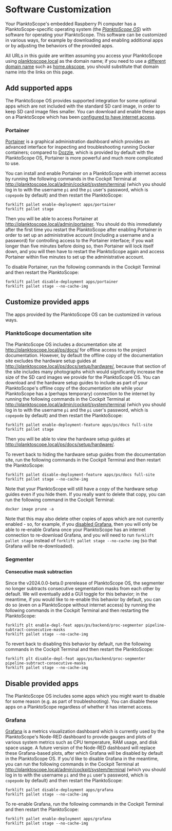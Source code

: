 # Software Customization

Your PlanktoScope's embedded Raspberry Pi computer has a PlanktoScope-specific operating system (the *[PlanktoScope OS](../reference/software/architecture/os.md)*) with software for operating your PlanktoScope. This software can be customized in various ways, for example by downloading and enabling additional apps or by adjusting the behaviors of the provided apps.

All URLs in this guide are written assuming you access your PlanktoScope using [planktoscope.local](http://planktoscope.local) as the domain name; if you need to use a [different domain name](./index.md#access-your-planktoscopes-software) such as [home.pkscope](http://home.pkscope), you should substitute that domain name into the links on this page.

## Add supported apps

The PlanktoScope OS provides supported integration for some optional apps which are not included with the standard SD card image, in order to keep SD card image files smaller. You can download and enable these apps on a PlanktoScope which has been [configured to have internet access](./networking.md#connect-your-planktoscope-to-the-internet).

### Portainer

[Portainer](https://www.portainer.io/) is a graphical administration dashboard which provides an advanced interface for inspecting and troubleshooting running Docker containers; compared to [Dozzle](https://dozzle.dev/), which is provided by default with the PlanktoScope OS, Portainer is more powerful and much more complicated to use.

You can install and enable Portainer on a PlanktoScope with internet access by running the following commands in the Cockpit Terminal at <http://planktoscope.local/admin/cockpit/system/terminal> (which you should log in to with the username `pi` and the `pi` user's password, which is `copepode` by default) and then restart the PlanktoScope:

```
forklift pallet enable-deployment apps/portainer
forklift pallet stage
```

Then you will be able to access Portainer at <http://planktoscope.local/admin/portainer>. You should do this immediately after the first time you restart the PlanktoScope after enabling Portainer in order to set up an administrative account (including a username and a password) for controlling access to the Portainer interface; if you wait longer than five minutes before doing so, then Portainer will lock itself down, and you will then have to restart the PlanktoScope again and access Portainer within five minutes to set up the administrative account.

To disable Portainer, run the following commands in the Cockpit Terminal and then restart the PlanktoScope:

```
forklift pallet disable-deployment apps/portainer
forklift pallet stage --no-cache-img
```

## Customize provided apps

The apps provided by the PlanktoScope OS can be customized in various ways.

### PlanktoScope documentation site

The PlanktoScope OS includes a documentation site at <http://planktoscope.local/ps/docs/> for offline access to the project documentation. However, by default the offline copy of the documentation site excludes the hardware setup guides at <http://planktoscope.local/ps/docs/setup/hardware/>, because that section of the site includes many photographs which would significantly increase the size of the SD card images we provide for the PlanktoScope OS. You can download and the hardware setup guides to include as part of your PlanktoScope's offline copy of the documentation site while your PlanktoScope has a (perhaps temporary) connection to the internet by running the following commands in the Cockpit Terminal at <http://planktoscope.local/admin/cockpit/system/terminal> (which you should log in to with the username `pi` and the `pi` user's password, which is `copepode` by default) and then restart the PlanktoScope:

```
forklift pallet enable-deployment-feature apps/ps/docs full-site
forklift pallet stage
```

Then you will be able to view the hardware setup guides at <http://planktoscope.local/ps/docs/setup/hardware/>.

To revert back to hiding the hardware setup guides from the documentation site, run the following commands in the Cockpit Terminal and then restart the PlanktoScope:

```
forklift pallet disable-deployment-feature apps/ps/docs full-site
forklift pallet stage --no-cache-img
```

Note that your PlanktoScope will still have a copy of the hardware setup guides even if you hide them. If you really want to delete that copy, you can run the following command in the Cockpit Terminal:

```
docker image prune -a
```

Note that this may also delete other copies of apps which are not currently enabled - so, for example, if you [disabled Grafana](#grafana), then you will only be able to re-enable Grafana once your PlanktoScope has an internet connection to re-download Grafana, and you will need to run `forklift pallet stage` instead of `forklift pallet stage --no-cache-img` (so that Grafana will be re-downloaded).

### Segmenter

#### Consecutive mask subtraction

Since the v2024.0.0-beta.0 prerelease of PlanktoScope OS, the segmenter no longer subtracts consecutive segmentation masks from each other by default. We will eventually add a GUI toggle for this behavior; in the meantime, if you would like to re-enable this behavior by default, you can do so (even on a PlanktoScope without internet access) by running the following commands in the Cockpit Terminal and then restarting the PlanktoScope:

```
forklift plt enable-depl-feat apps/ps/backend/proc-segmenter pipeline-subtract-consecutive-masks
forklift pallet stage --no-cache-img
```

To revert back to disabling this behavior by default, run the following commands in the Cockpit Terminal and then restart the PlanktoScope:

```
forklift plt disable-depl-feat apps/ps/backend/proc-segmenter pipeline-subtract-consecutive-masks
forklift pallet stage --no-cache-img
```

## Disable provided apps

The PlanktoScope OS includes some apps which you might want to disable for some reason (e.g. as part of troubleshooting). You can disable these apps on a PlanktoScope regardless of whether it has internet access.

### Grafana

[Grafana](https://grafana.com/grafana/) is a metrics visualization dashboard which is currently used by the PlanktoScope's Node-RED dashboard to provide gauges and plots of various system metrics such as CPU temperature, RAM usage, and disk space usage. A future version of the Node-RED dashboard will replace these Grafana-based plots, after which Grafana will be disabled by default in the PlanktoScope OS. If you'd like to disable Grafana in the meantime, you can run the following commands in the Cockpit Terminal at <http://planktoscope.local/admin/cockpit/system/terminal> (which you should log in to with the username `pi` and the `pi` user's password, which is `copepode` by default) and then restart the PlanktoScope:

```
forklift pallet disable-deployment apps/grafana
forklift pallet stage --no-cache-img
```

To re-enable Grafana, run the following commands in the Cockpit Terminal and then restart the PlanktoScope:

```
forklift pallet enable-deployment apps/grafana
forklift pallet stage --no-cache-img
```